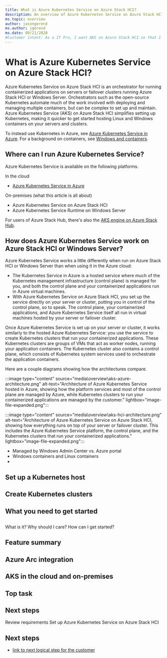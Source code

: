```yaml
---
title: What is Azure Kubernetes Service on Azure Stack HCI?
description: An overview of Azure Kubernetes Service on Azure Stack HCI
ms.topic: overview
author: jasongerend
ms.author: jgerend
ms.date: 09/21/2020
#Customer intent: As a IT Pro, I want AKS on Azure Stack HCI so that I can easily deploy Kubernetes on-premises to orchestrate my containerized workloads.
---
```

# What is Azure Kubernetes Service on Azure Stack HCI?

Azure Kubernetes Service on Azure Stack HCI is an orchestrator for running containerized applications on servers or failover clusters running Azure Stack HCI or Windows Server. Orchestrators such as the open-source Kubernetes automate much of the work involved with deploying and managing multiple containers, but can be complex to set up and maintain. Azure Kubernetes Service (AKS) on Azure Stack HCI simplifies setting up Kubernetes, making it quicker to get started hosting Linux and Windows containers on your servers and clusters.

To instead use Kubernetes in Azure, see [Azure Kubernetes Service in Azure](/azure/aks/intro-kubernetes). For a background on containers, see [Windows and containers](/virtualization/windowscontainers/about/).

<!---Required:
The introductory paragraph helps customers quickly determine whether an article is relevant.
Describe in customer-friendly terms what the service is and does, and why the customer should care. Keep it short for the intro.
You can go into more detail later in the article. Many services add artwork or videos below the introduction.
--->

<!---Avoid notes, tips, and important boxes. Readers tend to skip over them. Better to put that info directly into the article text.--->

<!---Screenshots and videos can add another way to show and tell the overview story. But don’t overdo them. Make sure that they offer value for the overview.
If users access your product/service via a web browser, the first screenshot should always include the full browser window in Chrome or Safari. This is to show users that the portal is browser-based - OS and browser agnostic.
--->

## Where can I run Azure Kubernetes Service?

Azure Kubernetes Service is available on the following platforms.

In the cloud

- [Azure Kubernetes Service in Azure](/azure/aks/intro-kubernetes)

On-premises (what this article is all about)

- Azure Kubernetes Service on Azure Stack HCI
- Azure Kubernetes Service Runtime on Windows Server

For users of Azure Stack Hub, there's also the [AKS engine on Azure Stack Hub](../user/azure-stack-kubernetes-aks-engine-overview).

## How does Azure Kubernetes Service work on Azure Stack HCI or Windows Server?

Azure Kubernetes Service works a little differently when run on Azure Stack HCI or Windows Server than when using it in the Azure cloud:

- The Kubernetes Service in Azure is a hosted service where much of the Kubernetes management infrastructure (control plane) is managed for you, and both the control plane and your containerized applications run in Azure virtual machines.
- With Azure Kubernetes Service on Azure Stack HCI, you set up the service directly on your server or cluster, putting you in control of the control plane, so to speak. The control plane, your containerized applications, and Azure Kubernetes Service itself all run in virtual machines hosted by your server or failover cluster.

Once Azure Kubernetes Service is set up on your server or cluster, it works similarly to the hosted Azure Kubernetes Service: you use the service to create Kubernetes clusters that run your containerized applications. These Kubernetes clusters are groups of VMs that act as worker nodes, running your application containers. The Kubernetes cluster also contains a control plane, which consists of Kubernetes system services used to orchestrate the application containers.

Here are a couple diagrams showing how the architectures compare.

:::image type="content" source="media\overview\aks-azure-architecture.png" alt-text="Architecture of Azure Kubernetes Service hosted in Azure, showing how the platform services and most of the control plane are managed by Azure, while Kubernetes clusters to run your containerized applications are managed by the customer." lightbox="image-file-expanded.png":::

:::image type="content" source="media\overview\aks-hci-architecture.png" alt-text="Architecture of Azure Kubernetes Service on Azure Stack HCI, showing how everything runs on top of your server or failover cluster. This includes the Azure Kubernetes Service platform, the control plane, and the Kubernetes clusters that run your containerized applications." lightbox="image-file-expanded.png":::

- Managed by Windows Admin Center vs. Azure portal
- Windows containers and Linux containers
- 


## Set up a Kubernetes host

## Create Kubernetes clusters

## What you need to get started


## 
What is it?
Why should I care?
How can I get started?

## Feature summary

## Azure Arc integration

## AKS in the cloud and on-premises



## Top task

## Next steps

Review requirements
Set up Azure Kubernetes Service on Azure Stack HCI

## <article body>

<!---
After the intro, you can develop your overview by discussing the features that answer the "Why should I care" question with a bit more depth.
Be sure to call out any basic requirements and dependencies, as well as limitations or overhead.
Don't catalog every feature, and some may only need to be mentioned as available, without any discussion.
--->

## <Top task>

<!---Suggested:
An effective way to structure you overview article is to create an H2 for the top customer tasks identified in milestone one of the [Content + Learning content model](contribute-get-started-mvc.md) and describe how the product/service helps customers with that task.
Create a new H2 for each task you list.
--->

## Next steps

<!---Some context for the following links goes here--->
- [link to next logical step for the customer](global-quickstart-template.md)

<!--- Required:
In Overview articles, provide at least one next step and no more than three.
Next steps in overview articles will often link to a quickstart.
Use regular links; do not use a blue box link. What you link to will depend on what is really a next step for the customer.
Do not use a "More info section" or a "Resources section" or a "See also section".
--->